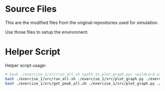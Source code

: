 # Source Files
This are the modified files from the original repositories used for simulation.

Use those files to setup the environment.

# Helper Script
Helper script usage:
```bash
# bash ./exercise_1/src/run_all.sh <path_to_plot_graph.py> <wildcard with all CSV files>
bash ./exercise_1/src/run_all.sh ./exercise_1/src/plot_graph.py ./exercise_1/simulation_logs/q*/*.csv
bash ./exercise_1/src/get_peak_all.sh ./exercise_1/src/plot_graph.py ./exercise_1/simulation_logs/q*/*.csv
```